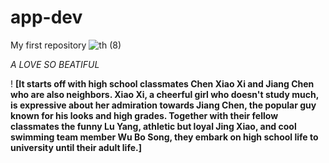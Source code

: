# app-dev
My first repository
![th (8)](https://github.com/cherry0302Ann/app-dev/assets/133980049/a3aa5ac5-20b2-42b4-990f-360937f4628a)

*A LOVE SO BEATIFUL*

! **[It starts off with high school classmates Chen Xiao Xi and Jiang Chen who are also neighbors. Xiao Xi, a cheerful girl who doesn't study much, is expressive about her admiration towards Jiang Chen, the popular guy known for his looks and high grades. Together with their fellow classmates the funny Lu Yang, athletic but loyal Jing Xiao, and cool swimming team member Wu Bo Song, they embark on high school life to university until their adult life.]**
